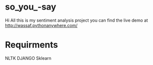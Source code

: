 # so_you_-say
Hi All this is my sentiment analysis project you can find the live demo at
http://wassaf.pythonanywhere.com/
# Requirments
NLTK
DJANGO
Sklearn
